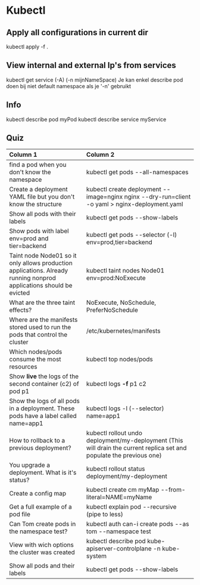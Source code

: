 # Kubectl

## Apply all configurations in current dir

kubectl apply -f .

## View internal and external Ip's from services

kubectl get service (-A) (-n mijnNameSpace)
Je kan enkel describe pod doen bij niet default namespace als je '-n' gebruikt
## Info

kubectl describe pod myPod
kubectl describe service myService

## Quiz

| Column 1       | Column 2     | 
| :------------- | :---------- |
|  find a pod when you don't know the namespace | kubectl get pods --all-namespaces   | 
| Create a deployment YAML file but you don't know the structure | kubectl create deployment --image=nginx nginx --dry-run=client -o yaml > nginx-deployment.yaml | 
|  Show all pods with their labels | kubectl get pods --show-labels   | 
|  Show pods with label env=prod and tier=backend| kubectl get pods --selector (-l) env=prod,tier=backend  |
| Taint node Node01 so it only allows production applications. Already running nonprod applications should be evicted | kubectl taint nodes Node01 env=prod:NoExecute |
| What are the three taint effects? | NoExecute, NoSchedule, PreferNoSchedule |
| Where are the manifests stored used to run the pods that control the cluster | /etc/kubernetes/manifests |
| Which nodes/pods consume the most resources | kubectl top nodes/pods |
| Show **live** the logs of the second container (c2) of pod p1 | kubectl logs **-f** p1 c2 |
| Show the logs of all pods in a deployment. These pods have a label called name=app1 | kubectl logs -l (--selector) name=app1 |
| How to rollback to a previous deployment? | kubectl rollout undo deployment/my-deployment (This will drain the current replica set and populate the previous one) |
| You upgrade a deployment. What is it's status? | kubectl rollout status deployment/my-deployment |
| Create a config map| kubectl create cm myMap --from-literal=NAME=myName|
| Get a full example of a pod file | kubectl explain pod --recursive (pipe to less) |
| Can Tom create pods in the namespace test? | kubectl auth can-i create pods --as tom --namespace test |
| View with wich options the cluster was created|kubectl describe pod kube-apiserver-controlplane -n kube-system|
| Show all pods and their labels| kubectl get pods --show-labels|


